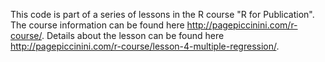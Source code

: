 This code is part of a series of lessons in the R course "R for Publication". The course information can be found here http://pagepiccinini.com/r-course/. Details about the lesson can be found here http://pagepiccinini.com/r-course/lesson-4-multiple-regression/.
